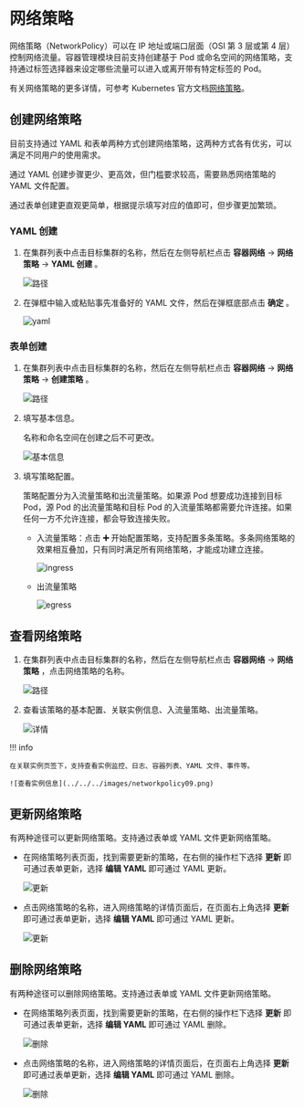 # 网络策略

网络策略（NetworkPolicy）可以在 IP 地址或端口层面（OSI 第 3 层或第 4 层）控制网络流量。容器管理模块目前支持创建基于 Pod 或命名空间的网络策略，支持通过标签选择器来设定哪些流量可以进入或离开带有特定标签的 Pod。

有关网络策略的更多详情，可参考 Kubernetes 官方文档[网络策略](https://kubernetes.io/zh-cn/docs/concepts/services-networking/network-policies/)。

## 创建网络策略

目前支持通过 YAML 和表单两种方式创建网络策略，这两种方式各有优劣，可以满足不同用户的使用需求。

通过 YAML 创建步骤更少、更高效，但门槛要求较高，需要熟悉网络策略的 YAML 文件配置。

通过表单创建更直观更简单，根据提示填写对应的值即可，但步骤更加繁琐。

### YAML 创建

1. 在集群列表中点击目标集群的名称，然后在左侧导航栏点击 __容器网络__ -> __网络策略__ -> __YAML 创建__ 。

    ![路径](../../../images/networkpolicy01.png)

2. 在弹框中输入或粘贴事先准备好的 YAML 文件，然后在弹框底部点击 __确定__ 。

    ![yaml](../../../images/networkpolicy02.png)

### 表单创建

1. 在集群列表中点击目标集群的名称，然后在左侧导航栏点击 __容器网络__ -> __网络策略__ -> __创建策略__ 。

    ![路径](../../../images/networkpolicy03.png)

2. 填写基本信息。

    名称和命名空间在创建之后不可更改。

    ![基本信息](../../../images/networkpolicy04.png)

3. 填写策略配置。

    策略配置分为入流量策略和出流量策略。如果源 Pod 想要成功连接到目标 Pod，源 Pod 的出流量策略和目标 Pod 的入流量策略都需要允许连接。如果任何一方不允许连接，都会导致连接失败。

    - 入流量策略：点击 __➕__ 开始配置策略，支持配置多条策略。多条网络策略的效果相互叠加，只有同时满足所有网络策略，才能成功建立连接。

        ![ingress](../../../images/networkpolicy05.png)

    - 出流量策略

        ![egress](../../../images/networkpolicy06.png)

## 查看网络策略

1. 在集群列表中点击目标集群的名称，然后在左侧导航栏点击 __容器网络__ -> __网络策略__ ，点击网络策略的名称。

    ![路径](../../../images/networkpolicy07.png)

2. 查看该策略的基本配置、关联实例信息、入流量策略、出流量策略。

    ![详情](../../../images/networkpolicy08.png)

!!! info

    在关联实例页签下，支持查看实例监控、日志、容器列表、YAML 文件、事件等。

    ![查看实例信息](../../../images/networkpolicy09.png)

## 更新网络策略

有两种途径可以更新网络策略。支持通过表单或 YAML 文件更新网络策略。

- 在网络策略列表页面，找到需要更新的策略，在右侧的操作栏下选择 __更新__ 即可通过表单更新，选择 __编辑 YAML__ 即可通过 YAML 更新。

    ![更新](../../../images/networkpolicy10.png)

- 点击网络策略的名称，进入网络策略的详情页面后，在页面右上角选择 __更新__ 即可通过表单更新，选择 __编辑 YAML__ 即可通过 YAML 更新。

    ![更新](../../../images/networkpolicy11.png)

## 删除网络策略

有两种途径可以删除网络策略。支持通过表单或 YAML 文件更新网络策略。

- 在网络策略列表页面，找到需要更新的策略，在右侧的操作栏下选择 __更新__ 即可通过表单更新，选择 __编辑 YAML__ 即可通过 YAML 删除。

    ![删除](../../../images/networkpolicy12.png)

- 点击网络策略的名称，进入网络策略的详情页面后，在页面右上角选择 __更新__ 即可通过表单更新，选择 __编辑 YAML__ 即可通过 YAML 删除。

    ![删除](../../../images/networkpolicy13.png)
